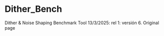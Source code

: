 # Dither_Bench
Dither &amp; Noise Shaping Benchmark Tool
13/3/2025: rel 1: versión 6. Original page
